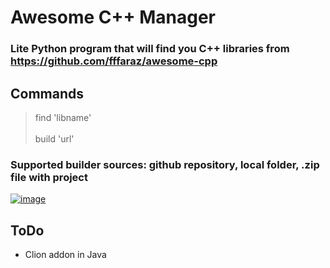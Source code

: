 # Awesome C++ Manager
### Lite Python program that will find you C++ libraries from https://github.com/fffaraz/awesome-cpp
## Commands
> find 'libname'
<br></br>
> build 'url'
### Supported builder sources: github repository, local folder, .zip file with project
<a href="https://ibb.co/Yf4YZkx"><img src="https://i.ibb.co/L9Db5t3/image.png" alt="image" border="0"></a>
## ToDo
- Clion addon in Java

